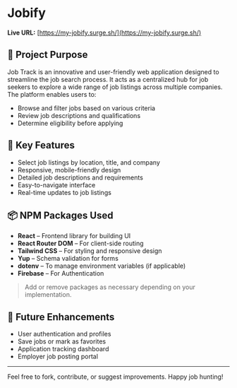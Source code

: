 # Jobify

**Live URL:** [https://my-jobify.surge.sh/](https://my-jobify.surge.sh/)

## 📌 Project Purpose

Job Track is an innovative and user-friendly web application designed to streamline the job search process. It acts as a centralized hub for job seekers to explore a wide range of job listings across multiple companies. The platform enables users to:

- Browse and filter jobs based on various criteria
- Review job descriptions and qualifications
- Determine eligibility before applying

## 🚀 Key Features

- Select job listings by location, title, and company
- Responsive, mobile-friendly design
- Detailed job descriptions and requirements
- Easy-to-navigate interface
- Real-time updates to job listings

## 📦 NPM Packages Used

- **React** – Frontend library for building UI
- **React Router DOM** – For client-side routing
- **Tailwind CSS** – For styling and responsive design
- **Yup** – Schema validation for forms
- **dotenv** – To manage environment variables (if applicable)
- **Firebase** – For Authentication

> Add or remove packages as necessary depending on your implementation.

## 🧪 Future Enhancements

- User authentication and profiles
- Save jobs or mark as favorites
- Application tracking dashboard
- Employer job posting portal

---

Feel free to fork, contribute, or suggest improvements. Happy job hunting!
